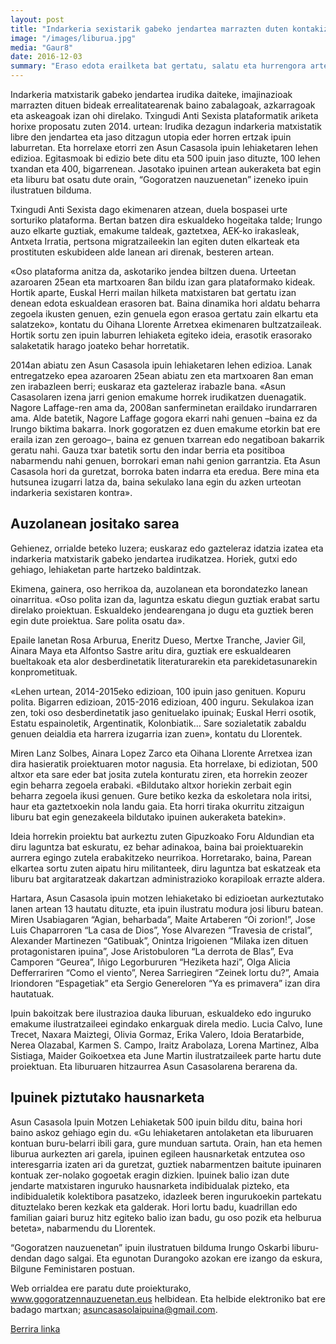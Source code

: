 ```yaml
---
layout: post
title: "Indarkeria sexistarik gabeko jendartea marrazten duten kontakizunen bilduma atondu dute"
image: "/images/liburua.jpg"
media: "Gaur8"
date: 2016-12-03
summary: "Eraso edota erailketa bat gertatu, salatu eta hurrengora arte itxaron. Dinamika horrekin kezkatuta eta indarkeria sexistaren kontrako borroka beste modu batzuetan ere egin behar dela sinetsita, Txingudi Anti Sexistak Asun Casasola Ipuin Motzen Lehiaketa abiatu zuen 2014an. Bi ediziotan hamaika perla bilduta, liburu batean jaso dituzte orain."
---
```


Indarkeria matxistarik gabeko jendartea irudika daiteke, imajinazioak marrazten dituen bideak errealitatearenak baino zabalagoak, azkarragoak eta askeagoak izan ohi direlako. Txingudi Anti Sexista plataformatik ariketa horixe proposatu zuten 2014. urtean: Irudika dezagun indarkeria matxistatik libre den jendartea eta jaso ditzagun utopia eder horren ertzak ipuin laburretan. Eta horrelaxe etorri zen Asun Casasola ipuin lehiaketaren lehen edizioa. Egitasmoak bi edizio bete ditu eta 500 ipuin jaso dituzte, 100 lehen txandan eta 400, bigarrenean. Jasotako ipuinen artean aukeraketa bat egin eta liburu bat osatu dute orain, “Gogoratzen nauzuenetan” izeneko ipuin ilustratuen bilduma.

Txingudi Anti Sexista dago ekimenaren atzean, duela bospasei urte sorturiko plataforma. Bertan batzen dira eskualdeko hogeitaka talde; Irungo auzo elkarte guztiak, emakume taldeak, gaztetxea, AEK-ko irakasleak, Antxeta Irratia, pertsona migratzaileekin lan egiten duten elkarteak eta prostituten eskubideen alde lanean ari direnak, besteren artean.

«Oso plataforma anitza da, askotariko jendea biltzen duena. Urteetan azaroaren 25ean eta martxoaren 8an bildu izan gara plataformako kideak. Hortik aparte, Euskal Herri mailan hilketa matxistaren bat gertatu izan denean edota eskualdean erasoren bat. Baina dinamika hori aldatu beharra zegoela ikusten genuen, ezin genuela egon erasoa gertatu zain elkartu eta salatzeko», kontatu du Oihana Llorente Arretxea ekimenaren bultzatzaileak. Hortik sortu zen ipuin laburren lehiaketa egiteko ideia, erasotik erasorako salaketatik harago joateko behar horretatik.

2014an abiatu zen Asun Casasola ipuin lehiaketaren lehen edizioa. Lanak entregatzeko epea azaroaren 25ean abiatu zen eta martxoaren 8an eman zen irabazleen berri; euskaraz eta gazteleraz irabazle bana. «Asun Casasolaren izena jarri genion emakume horrek irudikatzen duenagatik. Nagore Laffage-ren ama da, 2008an sanferminetan eraildako irundarraren ama. Alde batetik, Nagore Laffage gogora ekarri nahi genuen –baina ez da Irungo biktima bakarra. Inork gogoratzen ez duen emakume etorkin bat ere eraila izan zen geroago–, baina ez genuen txarrean edo negatiboan bakarrik geratu nahi. Gauza txar batetik sortu den indar berria eta positiboa nabarmendu nahi genuen, borrokari eman nahi genion garrantzia. Eta Asun Casasola hori da guretzat, borroka baten indarra eta eredua. Bere mina eta hutsunea izugarri latza da, baina sekulako lana egin du azken urteotan indarkeria sexistaren kontra».

Auzolanean jositako sarea
-------------------------

Gehienez, orrialde beteko luzera; euskaraz edo gazteleraz idatzia izatea eta indarkeria matxistarik gabeko jendartea irudikatzea. Horiek, gutxi edo gehiago, lehiaketan parte hartzeko baldintzak.

Ekimena, gainera, oso herrikoa da, auzolanean eta borondatezko lanean oinarritua. «Oso polita izan da, laguntza eskatu diegun guztiak erabat sartu direlako proiektuan. Eskualdeko jendearengana jo dugu eta guztiek beren egin dute proiektua. Sare polita osatu da».

Epaile lanetan Rosa Arburua, Eneritz Dueso, Mertxe Tranche, Javier Gil, Ainara Maya eta Alfontso Sastre aritu dira, guztiak ere eskualdearen bueltakoak eta alor desberdinetatik literaturarekin eta parekidetasunarekin konprometituak.

«Lehen urtean, 2014-2015eko edizioan, 100 ipuin jaso genituen. Kopuru polita. Bigarren edizioan, 2015-2016 edizioan, 400 inguru. Sekulakoa izan zen, toki oso desberdinetatik jaso genituelako ipuinak; Euskal Herri osotik, Estatu espainoletik, Argentinatik, Kolonbiatik… Sare sozialetatik zabaldu genuen deialdia eta harrera izugarria izan zuen», kontatu du Llorentek.

Miren Lanz Solbes, Ainara Lopez Zarco eta Oihana Llorente Arretxea izan dira hasieratik proiektuaren motor nagusia. Eta horrelaxe, bi ediziotan, 500 altxor eta sare eder bat josita zutela konturatu ziren, eta horrekin zeozer egin beharra zegoela erabaki. «Bildutako altxor horiekin zerbait egin beharra zegoela ikusi genuen. Gure betiko kezka da eskoletara nola iritsi, haur eta gaztetxoekin nola landu gaia. Eta horri tiraka okurritu zitzaigun liburu bat egin genezakeela bildutako ipuinen aukeraketa batekin».

Ideia horrekin proiektu bat aurkeztu zuten Gipuzkoako Foru Aldundian eta diru laguntza bat eskuratu, ez behar adinakoa, baina bai proiektuarekin aurrera egingo zutela erabakitzeko neurrikoa. Horretarako, baina, Parean elkartea sortu zuten aipatu hiru militanteek, diru laguntza bat eskatzeak eta liburu bat argitaratzeak dakartzan administrazioko korapiloak errazte aldera.

Hartara, Asun Casasola ipuin motzen lehiaketako bi edizioetan aurkeztutako lanen artean 13 hautatu dituzte, eta ipuin ilustratu modura josi liburu batean. Miren Usabiagaren “Agian, beharbada”, Maite Artaberen “Oi zorion!”, Jose Luis Chaparroren “La casa de Dios”, Yose Alvarezen “Travesia de cristal”, Alexander Martinezen “Gatibuak”, Onintza Irigoienen “Milaka izen dituen protagonistaren ipuina”, Jose Aristobuloren “La derrota de Blas”, Eva Camporen “Geurea”, Iñigo Legorbururen “Heziketa hazi”, Olga Alicia Defferrariren “Como el viento”, Nerea Sarriegiren “Zeinek lortu du?”, Amaia Iriondoren “Espagetiak” eta Sergio Genereloren “Ya es primavera” izan dira hautatuak.

Ipuin bakoitzak bere ilustrazioa dauka liburuan, eskualdeko edo inguruko emakume ilustratzaileei egindako enkarguak direla medio. Lucia Calvo, Iune Trecet, Naxara Maiztegi, Olivia Gormaz, Erika Valero, Idoia Beratarbide, Nerea Olazabal, Karmen S. Campo, Iraitz Arabolaza, Lorena Martinez, Alba Sistiaga, Maider Goikoetxea eta June Martin ilustratzaileek parte hartu dute proiektuan. Eta liburuaren hitzaurrea Asun Casasolarena berarena da.

Ipuinek piztutako hausnarketa
-----------------------------

Asun Casasola Ipuin Motzen Lehiaketak 500 ipuin bildu ditu, baina hori baino askoz gehiago egin du. «Gu lehiaketaren antolaketan eta liburuaren kontuan buru-belarri ibili gara, gure munduan sartuta. Orain, han eta hemen liburua aurkezten ari garela, ipuinen egileen hausnarketak entzutea oso interesgarria izaten ari da guretzat, guztiek nabarmentzen baitute ipuinaren kontuak zer-nolako gogoetak eragin dizkien. Ipuinek balio izan dute jendarte matxistaren inguruko hausnarketa indibidualak pizteko, eta indibidualetik kolektibora pasatzeko, idazleek beren ingurukoekin partekatu dituztelako beren kezkak eta galderak. Hori lortu badu, kuadrillan edo familian gaiari buruz hitz egiteko balio izan badu, gu oso pozik eta helburua beteta», nabarmendu du Llorentek.

“Gogoratzen nauzuenetan” ipuin ilustratuen bilduma Irungo Oskarbi liburu-dendan dago salgai. Eta egunotan Durangoko azokan ere izango da eskura, Bilgune Feministaren postuan.

Web orrialdea ere paratu dute proiekturako, www.gogoratzennauzuenetan.eus helbidean. Eta helbide elektroniko bat ere badago martxan; asuncasasolaipuina@gmail.com.

[Berrira linka](http://www.naiz.eus/eu/hemeroteca/gaur8/editions/gaur8_2016-12-03-06-00/hemeroteca_articles/indarkeria-sexistarik-gabeko-jendartea-marrazten-duten-kontakizunen-bilduma-atondu-dute)


